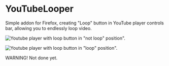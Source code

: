 # YouTubeLooper
Simple addon for Firefox, creating "Loop" button in YouTube player controls bar, allowing you to endlessly loop video.

![Youtube player with loop button in "not loop" position".](/master/screenshots/notLoopingButtonScreenshot.png "Added to player controls button to loop/unloop.")

![Youtube player with loop button in "loop" position".](/master/screenshots/loopingButtonScreenshot.png "Same button in 'looping' position.")

WARNING! Not done yet.
